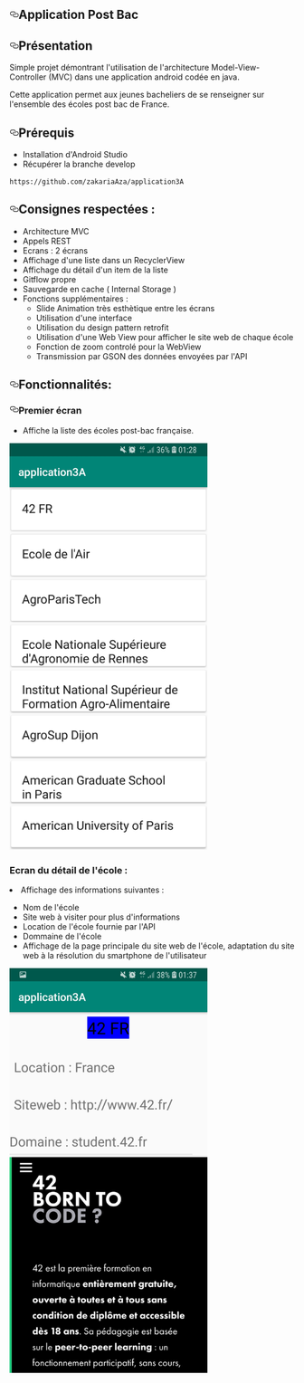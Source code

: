 <div class="Box-body">
        <article class="markdown-body entry-content p-5" itemprop="text"><h1><a id="user-content-application-pokémon" class="anchor" aria-hidden="true" href="#application-pokémon"><svg class="octicon octicon-link" viewBox="0 0 16 16" version="1.1" width="16" height="16" aria-hidden="true"><path fill-rule="evenodd" d="M4 9h1v1H4c-1.5 0-3-1.69-3-3.5S2.55 3 4 3h4c1.45 0 3 1.69 3 3.5 0 1.41-.91 2.72-2 3.25V8.59c.58-.45 1-1.27 1-2.09C10 5.22 8.98 4 8 4H4c-.98 0-2 1.22-2 2.5S3 9 4 9zm9-3h-1v1h1c1 0 2 1.22 2 2.5S13.98 12 13 12H9c-.98 0-2-1.22-2-2.5 0-.83.42-1.64 1-2.09V6.25c-1.09.53-2 1.84-2 3.25C6 11.31 7.55 13 9 13h4c1.45 0 3-1.69 3-3.5S14.5 6 13 6z"></path></svg></a>Application Post Bac</h1>

<h2><a id="user-content-présentation" class="anchor" aria-hidden="true" href="#présentation"><svg class="octicon octicon-link" viewBox="0 0 16 16" version="1.1" width="16" height="16" aria-hidden="true"><path fill-rule="evenodd" d="M4 9h1v1H4c-1.5 0-3-1.69-3-3.5S2.55 3 4 3h4c1.45 0 3 1.69 3 3.5 0 1.41-.91 2.72-2 3.25V8.59c.58-.45 1-1.27 1-2.09C10 5.22 8.98 4 8 4H4c-.98 0-2 1.22-2 2.5S3 9 4 9zm9-3h-1v1h1c1 0 2 1.22 2 2.5S13.98 12 13 12H9c-.98 0-2-1.22-2-2.5 0-.83.42-1.64 1-2.09V6.25c-1.09.53-2 1.84-2 3.25C6 11.31 7.55 13 9 13h4c1.45 0 3-1.69 3-3.5S14.5 6 13 6z"></path></svg></a>Présentation</h2>
<p>Simple projet démontrant l'utilisation de l'architecture Model-View-Controller (MVC) dans une application android codée en java.</p>
<p>Cette application permet aux jeunes bacheliers de se renseigner sur l'ensemble des écoles post bac de France.</p>
<h2><a id="user-content-prérequis" class="anchor" aria-hidden="true" href="#prérequis"><svg class="octicon octicon-link" viewBox="0 0 16 16" version="1.1" width="16" height="16" aria-hidden="true"><path fill-rule="evenodd" d="M4 9h1v1H4c-1.5 0-3-1.69-3-3.5S2.55 3 4 3h4c1.45 0 3 1.69 3 3.5 0 1.41-.91 2.72-2 3.25V8.59c.58-.45 1-1.27 1-2.09C10 5.22 8.98 4 8 4H4c-.98 0-2 1.22-2 2.5S3 9 4 9zm9-3h-1v1h1c1 0 2 1.22 2 2.5S13.98 12 13 12H9c-.98 0-2-1.22-2-2.5 0-.83.42-1.64 1-2.09V6.25c-1.09.53-2 1.84-2 3.25C6 11.31 7.55 13 9 13h4c1.45 0 3-1.69 3-3.5S14.5 6 13 6z"></path></svg></a>Prérequis</h2>
<ul>
<li>Installation d'Android Studio</li>
<li>Récupérer la branche develop<br></li>
</ul>
<pre><code>https://github.com/zakariaAza/application3A
</code></pre>
<h2><a id="user-content-consignes-respectées-" class="anchor" aria-hidden="true" href="#consignes-respectées-"><svg class="octicon octicon-link" viewBox="0 0 16 16" version="1.1" width="16" height="16" aria-hidden="true"><path fill-rule="evenodd" d="M4 9h1v1H4c-1.5 0-3-1.69-3-3.5S2.55 3 4 3h4c1.45 0 3 1.69 3 3.5 0 1.41-.91 2.72-2 3.25V8.59c.58-.45 1-1.27 1-2.09C10 5.22 8.98 4 8 4H4c-.98 0-2 1.22-2 2.5S3 9 4 9zm9-3h-1v1h1c1 0 2 1.22 2 2.5S13.98 12 13 12H9c-.98 0-2-1.22-2-2.5 0-.83.42-1.64 1-2.09V6.25c-1.09.53-2 1.84-2 3.25C6 11.31 7.55 13 9 13h4c1.45 0 3-1.69 3-3.5S14.5 6 13 6z"></path></svg></a>Consignes respectées :</h2>
<ul>
<li>Architecture MVC </li>
<li>Appels REST</li>
<li>Ecrans : 2 écrans</li>
<li>Affichage d'une liste dans un RecyclerView</li>
<li>Affichage du détail d'un item de la liste</li>
<li>Gitflow propre</li>
<li>Sauvegarde en cache ( Internal Storage )</li>
<li>Fonctions supplémentaires :
<ul>
<li>Slide Animation très esthètique entre les écrans</li>
<li>Utilisation d'une interface</li>
<li>Utilisation du design pattern retrofit</li>
<li>Utilisation d'une Web View pour afficher le site web de chaque école</li>
<li>Fonction de zoom controlé pour la WebView</li>
<li>Transmission par GSON des données envoyées par l'API</li>
</ul>
</li>
</ul>
<h2><a id="user-content-fonctionnalités" class="anchor" aria-hidden="true" href="#fonctionnalités"><svg class="octicon octicon-link" viewBox="0 0 16 16" version="1.1" width="16" height="16" aria-hidden="true"><path fill-rule="evenodd" d="M4 9h1v1H4c-1.5 0-3-1.69-3-3.5S2.55 3 4 3h4c1.45 0 3 1.69 3 3.5 0 1.41-.91 2.72-2 3.25V8.59c.58-.45 1-1.27 1-2.09C10 5.22 8.98 4 8 4H4c-.98 0-2 1.22-2 2.5S3 9 4 9zm9-3h-1v1h1c1 0 2 1.22 2 2.5S13.98 12 13 12H9c-.98 0-2-1.22-2-2.5 0-.83.42-1.64 1-2.09V6.25c-1.09.53-2 1.84-2 3.25C6 11.31 7.55 13 9 13h4c1.45 0 3-1.69 3-3.5S14.5 6 13 6z"></path></svg></a>Fonctionnalités:</h2>
<h3><a id="user-content-premier-écran" class="anchor" aria-hidden="true" href="#premier-écran"><svg class="octicon octicon-link" viewBox="0 0 16 16" version="1.1" width="16" height="16" aria-hidden="true"><path fill-rule="evenodd" d="M4 9h1v1H4c-1.5 0-3-1.69-3-3.5S2.55 3 4 3h4c1.45 0 3 1.69 3 3.5 0 1.41-.91 2.72-2 3.25V8.59c.58-.45 1-1.27 1-2.09C10 5.22 8.98 4 8 4H4c-.98 0-2 1.22-2 2.5S3 9 4 9zm9-3h-1v1h1c1 0 2 1.22 2 2.5S13.98 12 13 12H9c-.98 0-2-1.22-2-2.5 0-.83.42-1.64 1-2.09V6.25c-1.09.53-2 1.84-2 3.25C6 11.31 7.55 13 9 13h4c1.45 0 3-1.69 3-3.5S14.5 6 13 6z"></path></svg></a>Premier écran</h3>
<ul>
<li>Affiche la liste des écoles post-bac française.</li>
</ul>
<img width="350" alt="portfolio_view" img src="Screenshot_20190606-012840_application3A.jpg" alt="splash">

### Ecran du détail de l'école :
<li>Affichage des informations suivantes :</li>
<ul>
<li>Nom de l'école</li>
<li>Site web à visiter pour plus d'informations</li>
<li>Location de l'école fournie par l'API </li>
<li>Dommaine de l'école </li>
<li>Affichage de la page principale du site web de l'école, adaptation du site web à la résolution du smartphone de l'utilisateur</li>
</ul>
<img width="350" alt="portfolio_view" img src="Screenshot_20190606-013709_application3A.jpg" alt="splash">
</article>
      </div>

